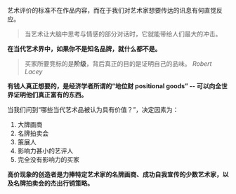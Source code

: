 艺术评价的标准不在作品内容，而在于我们对艺术家想要传达的讯息有何直觉反应。

> 当艺术让大脑中思考与情感的部分对话时，它就能带给人们最大的冲击。

**在当代艺术界中，如果你不是知名品牌，就什么都不是。**

> 买家所要竞标的是**阶级**，背后真正的目的是证明自己的品味。
> *Robert Lacey*

**有钱人真正想要的，是经济学者所谓的“地位财 positional goods” -- 可以向全世界证明他们真正富有的东西。**

当我们问到“哪些当代艺术品被认为具有价值？”，决定因素为：
1. 大牌画商
2. 名牌拍卖会
3. 策展人
4. 影响力甚小的艺评人
5. 完全没有影响力的买家

**高价现象的创造者是力捧特定艺术家的名牌画商、成功自我宣传的少数艺术家，以及名牌拍卖会的杰出行销策略。**

